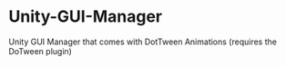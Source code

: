 # Unity-GUI-Manager
Unity GUI Manager that comes with DotTween Animations (requires the DoTween plugin)
